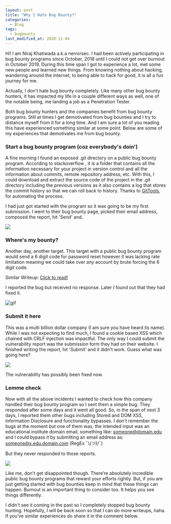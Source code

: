 ```yaml
---
layout: post
title: "Why I Hate Bug Bounty?"
categories:
  - Blog
tags:
  - bugbounty
last_modified_at: 2020-11-04
---
```


Hi! I am Niraj Khatiwada a.k.a nerrorsec. I had been actively participating in bug bounty programs since October, 2018 until I could not get over burnout in October 2019. During this time span I got to experience a lot, met some new people and learned new things. From knowing nothing about hacking, wandering around the internet, to being able to hack for good, it is all a fun journey for me.

Actually, I don't hate bug bounty completely. Like many other bug bounty hunters, it has impacted my life in a couple different ways as well, one of the notable being, me landing a job as a Penetration Tester.

Both bug bounty hunters and the companies benefit from bug bounty programs. Still at times I get demotivated from bug bounties and I try to distance myself from it for a long time. And I am sure a lot of you reading this have experienced something similar at some point. Below are some of my experiences that demotivates me from bug bounty.


### Start a bug bounty program (coz everybody's doin')

A fine morning I found an exposed .git directory on a public bug bounty program. According to stackoverflow , it is a folder that contains all the information necessary for your project in version control and all the information about commits, remote repository address, etc. With this, I could download and extract the source code of the project in the .git directory including the previous versions as it also contains a log that stores the commit history so that we can roll back to history. Thanks to <a href="https://github.com/internetwache/GitTools">GitTools</a>, for automating the process.

I had just got started with the program so it was going to be my first submission. I went to their bug bounty page, picked their email address, composed the report, hit 'Send' and..

<img src="https://raw.githubusercontent.com/nerrorsec/nerrorsec.github.io/master/assets/images/posts/why-i-hate-bug-bounty/address-not-found.png">

### Where's my bounty?

Another day, another target. This target with a public bug bounty program would send a 6 digit code for password reset however it was lacking rate limitation meaning we could take over any account by brute forcing the 6 digit code.

Similar Writeup: <a href="https://www.freecodecamp.org/news/responsible-disclosure-how-i-could-have-hacked-all-facebook-accounts-f47c0252ae4d/">Click to read!</a>

I reported the bug but received no response. Later I found out that they had fixed it.

![gif](https://media.giphy.com/media/xTiTnee66Td0PWHPQQ/giphy.gif)

### Submit it here

This was a multi billion dollar company (I am sure you have heard its name). While I was not expecting to find much, I found a cookie based XSS which chained with CRLF injection was impactful. The only way I could submit the vulnerability report was the submission form they had on their website. I finished writing the report, hit 'Submit' and it didn't work. Guess what was going here?

<img src="https://raw.githubusercontent.com/nerrorsec/nerrorsec.github.io/master/assets/images/posts/why-i-hate-bug-bounty/form-action.png">

The vulnerability has possibly been fixed now.

### Lemme check

Now with all the above incidents I wanted to check how this company handled their bug bounty program so I sent them a simple
bug. They responded after some days and it went all good. So, in the span of next 3 days, I reported them other bugs
including Stored and DOM XSS, Information Disclosure and functionality bypasses. I don't remember the bugs at the moment but one of them was,
the intended input was an educational institute domain email, something like: someone@domain.edu and I could
bypass it by submitting an email address as: someone@x.edu.domain.com (RegEx ¯\\_(ツ)_/¯)

But they never responded to those reports.

![](https://media.giphy.com/media/3ofT5ECt8BGlq2GF6o/giphy.gif)

Like me, don't get disappointed though. There’re absolutely incredible public bug bounty programs that reward your efforts rightly. But, if you are just getting started with bug bounties keep in mind that these things can happen. Burnout is an important thing to consider too. It helps you see things differently.

I didn't see it coming in the past so I completely stopped bug bounty hunting.
Hopefully, I will be back soon so that I can do more writeups, haha. If you’ve similar experiences do share it in the comment below.
